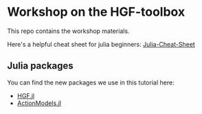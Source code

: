 
# Workshop on the HGF-toolbox 

This repo contains the workshop materials.

Here's a helpful cheat sheet for julia beginners: [Julia-Cheat-Sheet](https://juliadocs.github.io/Julia-Cheat-Sheet/)

## Julia packages

You can find the new packages we use in this tutorial here:

* [HGF.jl](https://github.com/ilabcode/HGF.jl)
* [ActionModels.jl](https://github.com/ilabcode/ActionModels.jl)
